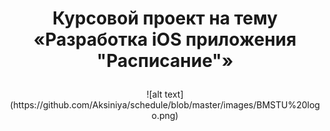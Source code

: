 # <p align="center">Курсовой проект на тему <br/>«Разработка iOS приложения "Расписание"» 
<p align="center">
![alt text](https://github.com/Aksiniya/schedule/blob/master/images/BMSTU%20logo.png)
</p>
